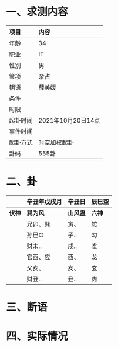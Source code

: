 # 一、求测内容
|项目|内容|
|:-|:-|
|年龄|34|
|职业|IT|
|性别|男|
|策项|杂占|
|钥语|薛美媛|
|条件||
|时限||
|起卦时间|2021年10月20日14点|
|事件时间||
|起卦方式|时空加权起卦|
|卦码|555卦|

# 二、卦
||辛丑年戊戌月|辛丑日|辰巳空|
|:-|:-|:-|:-|
|**伏神**|**巽为风**|**山风蛊**|**六神**|
||兄卯、巽|寅、|蛇|
||孙巳○|子..|勾|
||财未..|戌..|雀|
||官酉、应|酉、|龙|
||父亥、|亥、|玄|
||财丑..|丑..|虎|


# 三、断语

# 四、实际情况